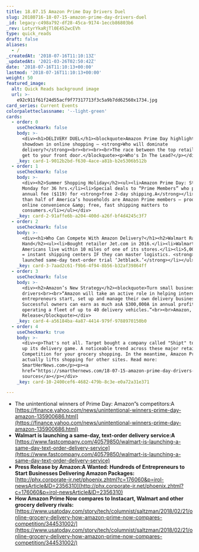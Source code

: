 ```yaml
---
title: 18.07.15 Amazon Prime Day Drivers Duel
slug: 20180716-18-07-15-amazon-prime-day-drivers-duel
_id: legacy-c498a792-df28-45ca-9174-1eccb86803b6
_rev: LotyrYkaRjTl0E452wcEVh
type: quick_reads
draft: false
aliases:
  - /
_createdAt: '2018-07-16T11:10:13Z'
_updatedAt: '2021-03-26T02:50:42Z'
date: '2018-07-16T11:10:13+00:00'
lastmod: '2018-07-16T11:10:13+00:00'
weight: 50
featured_image:
  alt: Quick Reads background image
  url: >-
    e92c911f61f24d55acf9f77317713f3c5a9b7dd62560x1734.jpg
card_series: Current Events
colorpaletteclassname: '--light-green'
cards:
  - order: 0
    useCheckmark: false
    body: >-
      <div><h1>DELIVERY DUEL</h1><blockquote>Amazon Prime Day highlights a
      showdown in online shopping – <strong>Who will dominate
      delivery?</strong><br><br><br><br>The race between the top retailers to
      get to your front door.</blockquote><p>Who's In The Lead?</p></div>
    _key: card-1-9012b2bd-f630-4ace-a81b-b2e5306b512b
  - order: 1
    useCheckmark: false
    body: >-
      <div><h2>Summer Shopping Holiday</h2><ul><li>Amazon Prime Day: Starts 3pm
      Monday for 36 hrs.</li><li>Special deals to “Prime Members” who pay an
      annual fee ($119) for <strong>free 2-day shipping.A</strong></li><li>More
      than half of America’s households are Amazon Prime members – proof that
      online convenience &amp; free, fast shipping matters to
      consumers.</li></ul></div>
    _key: card-2-91affe6b-a204-400d-a26f-bf4d4245c3f7
  - order: 2
    useCheckmark: false
    body: >-
      <div><h1>Who Can Compete With Amazon Delivery?</h1><h2>Walmart Raises
      Hand</h2><ul><li>Bought retailer Jet.com in 2016.</li><li>Walmart: 90% of
      Americans live within 10 miles of one of its stores.</li><li>5,000+ stores
      = instant shipping centers IF they can master logistics. <strong>Recently
      launched same-day text-order trial ‘Jetblack.’</strong></li></ul></div>
    _key: card-3-7aad2c61-f9b6-4f94-8b56-b32af39864ff
  - order: 3
    useCheckmark: false
    body: >-
      <div><h2>Amazon’s New Strategy</h2><blockquote>Turn small businesses into
      drivers<br><br>“Amazon will take an active role in helping interested
      entrepreneurs start, set up and manage their own delivery business.
      Successful owners can earn as much asA $300,000A in annual profit
      operating a fleet of up to 40 delivery vehicles.”<br><br>Amazon, Press
      Release</blockquote></div>
    _key: card-4-a56184ba-4a87-4414-979f-9788970150b0
  - order: 4
    useCheckmark: true
    body: >-
      <div><p>That's not all. Target bought a company called "Shipt" to try to
      up its delivery game. A noticeable trend across these major retailers?
      Competition for your grocery shopping. In the meantime, Amazon Prime Day
      actually lifts shopping for other sites. Read more:
      SmartHerNews.com</p><p><a
      href="https://smarthernews.com/18-07-15-amazon-prime-day-drivers-duel/">view
      sources</a></p></div>
    _key: card-10-2400cef6-4682-479b-8c3e-e0a72a31e371

---
```

* The unintentional winners of Prime Day: Amazon”s competitors:A  
[https://finance.yahoo.com/news/unintentional-winners-prime-day-amazon-135900686.html](https://finance.yahoo.com/news/unintentional-winners-prime-day-amazon-135900686.html)
* **Walmart is launching a same-day, text-order delivery service:A**  
[https://www.fastcompany.com/40579850/walmart-is-launching-a-same-day-text-order-delivery-service](https://www.fastcompany.com/40579850/walmart-is-launching-a-same-day-text-order-delivery-service)
* **Press Release by Amazon:A** **Wanted: Hundreds of Entrepreneurs to Start Businesses Delivering Amazon Packages:**  
[http://phx.corporate-ir.net/phoenix.zhtml?c=176060&p=irol-newsArticle&ID=2356310](http://phx.corporate-ir.net/phoenix.zhtml?c=176060&p=irol-newsArticle&ID=2356310)
* **How Amazon Prime Now compares to Instacart, Walmart and other grocery delivery rivals:**  
[https://www.usatoday.com/story/tech/columnist/saltzman/2018/02/21/online-grocery-delivery-how-amazon-prime-now-compares-competition/344531002/](https://www.usatoday.com/story/tech/columnist/saltzman/2018/02/21/online-grocery-delivery-how-amazon-prime-now-compares-competition/344531002/)